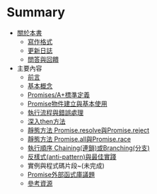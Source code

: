 # Summary

* [關於本書](README.md)
   * [寫作格式](style.md)
   * [更新日誌](changelog.md)
   * [問答與回饋](issue.md)
* 主要內容
   * [前言](contents/intro.md)
   * [基本概念](contents/before_start.md)
   * [Promises/A+標準定義](contents/promise_a_plus.md)
   * [Promise物件建立與基本使用](contents/basic_usage.md)
   * [執行流程與錯誤處理](contents/flow_n_error.md)
   * [深入then方法](contents/then_adv.md)
   * [靜態方法 Promise.resolve與Promise.reject](contents/promise_resolve_n_reject.md)
   * [靜態方法 Promise.all與Promise.race](contents/promise_all_n_race.md)
   * [執行順序 Chaining(連鎖)或Branching(分支)](contents/chain_n_branch.md)
   * [反樣式(anti-pattern)與最佳實踐](contents/anti_pattern.md)
   * 實例與程式碼片段~(未完成)
   * [Promise外部函式庫議題](contents/other_libs.md)
   * [參考資源](contents/resources.md)
